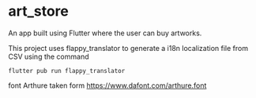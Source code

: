 # art_store

An app built using Flutter where the user can buy artworks.

This project uses flappy_translator to generate a i18n localization file from CSV using the command
```
flutter pub run flappy_translator
```

font Arthure taken form https://www.dafont.com/arthure.font
